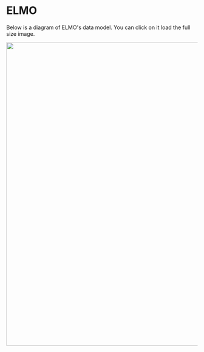 ELMO
=========

Below is a diagram of ELMO's data model. You can click on it load the full size image.

<a href="models.png"><img src="models.png" width="800" /></a>